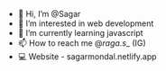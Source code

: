 - 👋 Hi, I’m @Sagar
- 👀 I’m interested in web development
- 🌱 I’m currently learning javascript
- 📫 How to reach me @_raga.s__ (IG)
- 💻 Website - sagarmondal.netlify.app


